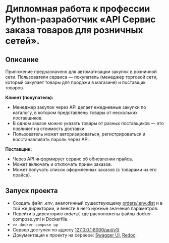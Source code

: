 # Дипломная работа к профессии Python-разработчик «API Сервис заказа товаров для розничных сетей».

## Описание

Приложение предназначено для автоматизации закупок в розничной сети. Пользователи сервиса — покупатель (менеджер торговой сети, который закупает товары для продажи в магазине) и поставщик товаров.

**Клиент (покупатель):**

- Менеджер закупок через API делает ежедневные закупки по каталогу, в котором
  представлены товары от нескольких поставщиков.
- В одном заказе можно указать товары от разных поставщиков — это
  повлияет на стоимость доставки.
- Пользователь может авторизироваться, регистрироваться и восстанавливать пароль через API.
    
**Поставщик:**

- Через API информирует сервис об обновлении прайса.
- Может включать и отключать прием заказов.
- Может получать список оформленных заказов (с товарами из его прайса).

## Запуск проекта

- Создать файл _.env_, аналогичный существующему [orders/.env.dist](orders/.env.dist) и в той же директории, и внести в него нужные значения параметров.
- Перейти в директорию _orders/_, где расположены файлы docker-compose.yml и Dockerfile.
- `>> docker-compose up`
- Сервер доступен по адресу [127.0.0.1:8000/api/v1/]()
- Документация к проекту на сервере: [Swagger UI](http://127.0.0.1:8000/api/schema/swagger-ui/), [Redoc](http://127.0.0.1:8000/api/schema/redoc/).